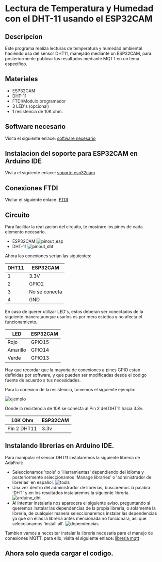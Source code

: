 # Lectura de Temperatura y Humedad con el DHT-11 usando el ESP32CAM
## Descripcion
Este programa realiza lecturas de temperatura y humedad ambiental haciendo uso del sensor DHT11, manejado mediante un ESP32CAM, para posteriormente publicar los resultados mediante MQTT en un tema especifico.
## Materiales
- ESP32CAM
- DHT-11
- FTDI/Modulo programador
- 3 LED's (opcional)
- 1 resistencia de 10K ohm.
## Software necesario 
Visita el siguiente enlace: [software necesario](https://github.com/JorgeIsur/ESP32CAM-PROJECTS/tree/master/MAX30102/SintomasCovid/sintomasCOVID#software-necesario)
## Instalacion del soporte para ESP32CAM en Arduino IDE
Visita el siguiente enlace: [soporte esp32cam](https://github.com/JorgeIsur/ESP32CAM-PROJECTS/tree/master/MAX30102/SintomasCovid/sintomasCOVID#instalaci%C3%B3n-del-soporte-para-esp32cam-en-arduino-ide)
## Conexiones FTDI
Visitar el siguiente enlace: [FTDI](https://github.com/JorgeIsur/ESP32CAM-PROJECTS/tree/master/MAX30102/SintomasCovid/sintomasCOVID#ftdi)
## Circuito
Para facilitar la realizacion del circuito, te mostrare los pines de cada elemento necesario.
- ESP32CAM ![pinout_esp](imagenes/ESP32-CAM-pinout-new.webp)
- DHT-11 ![pinout_dht](imagenes/dht_pinout.png)

Ahora las conexiones serian las siguientes:

| DHT11 | ESP32CAM |
|-------|----------|
|   1   |   3.3V   |
|   2   |   GPIO2  |
|   3   |  No se conecta|
|   4   | GND|

En caso de querer utilizar LED's, estos deberan ser conectados de la siguiente manera,aunque usarlos es por mera estetica y no afecta el funcionamiento.

| LED     | ESP32CAM|
|---------|---------|
| Rojo    | GPIO15  |
| Amarillo   | GPIO14|
| Verde     |  GPIO13|

Hay que recordar que la mayoria de conexiones a pines GPIO estan definidas por software, y que pueden ser modificadas desde el codigo fuente de acuerdo a tus necesidades.

Para la conexion de la resistencia, tomemos el siguiente ejemplo:

![ejemplo](imagenes/ejemplo.webp)

Donde la resistencia de 10K se conecta al Pin 2 del DHT11 hacia 3.3v.

| 10K Ohm|ESP32CAM|
|--------|--------|
|Pin 2 DHT11| 3.3v|

## Instalando librerias en Arduino IDE.
Para manipular el sensor DHT11 instalaremos la siguiente libreria de AdaFruit:

- Seleccionamos 'tools' o 'Herramientas' dependiendo del idioma y posteriormente seleccionamos 'Manage libraries' o 'administrador de librerias' en español. ![tools](imagenes/manage_lib.png)
- Una vez dentro del administrador de librerias, buscaremos la palabra 'DHT' y en los resultados instalaremos la siguiente libreria. ![arduino_dht](imagenes/arduino_buscar.png)
- Al intentar instalarla nos aparecera el siguiente aviso, preguntando si queremos instalar las dependencias de la propia libreria, o solamente la libreria, de cualquier manera seleccionaremos instalar las dependencias ya que sin ellas la libreria antes mencionada no funcionara, asi que seleccionamos 'install all'. ![dependencias](imagenes/dependencias.png)

Tambien vamos a necesitar instalar la libreria necesaria para el manejo de conexiones MQTT, para ello, visita el siguiente enlace: [libreria mqtt](https://github.com/JorgeIsur/ESP32CAM-PROJECTS/tree/master/MAX30102/SintomasCovid/sintomasCOVID#instalar-biblioteca-para-el-manejo-de-funciones-mqtt)

## Ahora solo queda cargar el codigo.